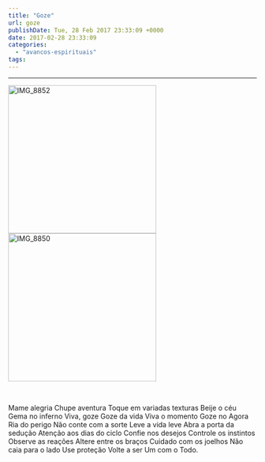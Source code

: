 ```yaml
---
title: "Goze"
url: goze
publishDate: Tue, 28 Feb 2017 23:33:09 +0000
date: 2017-02-28 23:33:09
categories: 
  - "avancos-espirituais"
tags: 
---
```

<hr />

<img class="alignleft size-medium wp-image-5692" src="http://www.gabi.blog.br/wp-content/uploads/2017/02/IMG_8852-300x300.jpg" alt="IMG_8852" width="300" height="300" /><img class="alignleft size-medium wp-image-5691" src="http://www.gabi.blog.br/wp-content/uploads/2017/02/IMG_8850-300x300.jpg" alt="IMG_8850" width="300" height="300" />

&nbsp;

Mame alegria
Chupe aventura
Toque em variadas texturas
Beije o céu
Gema no inferno
Viva, goze
Goze da vida
Viva o momento
Goze no Agora
Ria do perigo
Não conte com a sorte
Leve a vida leve
Abra a porta da sedução
Atenção aos dias do ciclo
Confie nos desejos
Controle os instintos
Observe as reações
Altere entre os braços
Cuidado com os joelhos
Não caia para o lado
Use proteção
Volte a ser Um com o Todo.

&nbsp;

&nbsp;
